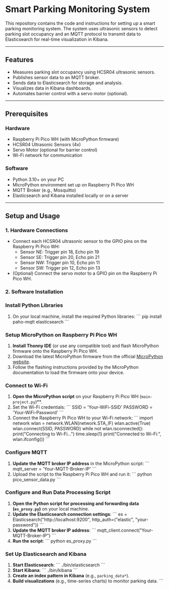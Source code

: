 # **Smart Parking Monitoring System**

This repository contains the code and instructions for setting up a smart parking monitoring system. The system uses ultrasonic sensors to detect parking slot occupancy and an MQTT protocol to transmit data to Elasticsearch for real-time visualization in Kibana.

---

## **Features**
- Measures parking slot occupancy using HCSR04 ultrasonic sensors.
- Publishes sensor data to an MQTT broker.
- Sends data to Elasticsearch for storage and analysis.
- Visualizes data in Kibana dashboards.
- Automates barrier control with a servo motor (optional).

---

## **Prerequisites**
### **Hardware**
- Raspberry Pi Pico WH (with MicroPython firmware)
- HCSR04 Ultrasonic Sensors (4x)
- Servo Motor (optional for barrier control)
- Wi-Fi network for communication

### **Software**
- Python 3.10+ on your PC
- MicroPython environment set up on Raspberry Pi Pico WH
- MQTT Broker (e.g., Mosquitto)
- Elasticsearch and Kibana installed locally or on a server

---

## **Setup and Usage**

### **1. Hardware Connections**
- Connect each HCSR04 ultrasonic sensor to the GPIO pins on the Raspberry Pi Pico WH:
  - Sensor NE: Trigger pin 18, Echo pin 19
  - Sensor SE: Trigger pin 20, Echo pin 21
  - Sensor NW: Trigger pin 10, Echo pin 11
  - Sensor SW: Trigger pin 12, Echo pin 13
- (Optional) Connect the servo motor to a GPIO pin on the Raspberry Pi Pico WH.

### **2. Software Installation**

### Install Python Libraries
1. On your local machine, install the required Python libraries:
   \`\`\`
   pip install paho-mqtt elasticsearch
   \`\`\`

### Setup MicroPython on Raspberry Pi Pico WH
1. **Install Thonny IDE** (or use any compatible tool) and flash MicroPython firmware onto the Raspberry Pi Pico WH.
2. Download the latest MicroPython firmware from the official [MicroPython website](https://micropython.org/download).
3. Follow the flashing instructions provided by the MicroPython documentation to load the firmware onto your device.

### Connect to Wi-Fi
1. **Open the MicroPython script** on your Raspberry Pi Pico WH (`main-project.py`)**.
3. Set the Wi-Fi credentials:
   \`\`\`
   SSID = 'Your-WiFi-SSID'
   PASSWORD = 'Your-WiFi-Password'
   \`\`\`
4. Connect the Raspberry Pi Pico WH to your Wi-Fi network:
   \`\`\`
   import network
   wlan = network.WLAN(network.STA_IF)
   wlan.active(True)
   wlan.connect(SSID, PASSWORD)
   while not wlan.isconnected():
       print("Connecting to Wi-Fi...")
       time.sleep(1)
   print("Connected to Wi-Fi:", wlan.ifconfig())
   \`\`\`

### Configure MQTT
1. **Update the MQTT broker IP address** in the MicroPython script:
   \`\`\`
   mqtt_server = 'Your-MQTT-Broker-IP'
   \`\`\`
2. Upload the script to the Raspberry Pi Pico WH and run it:
   \`\`\`
   python pico_sensor_data.py
   \`\`\`

### Configure and Run Data Processing Script
1. **Open the Python script for processing and forwarding data (`es_proxy.py`)** on your local machine.
2. **Update the Elasticsearch connection settings**:
   \`\`\`
   es = Elasticsearch("http://localhost:9200", http_auth=("elastic", "your-password"))
   \`\`\`
3. **Update the MQTT broker IP address**:
   \`\`\`
   mqtt_client.connect("Your-MQTT-Broker-IP")
   \`\`\`
4. **Run the script**:
   \`\`\`
   python es_proxy.py
   \`\`\`

### Set Up Elasticsearch and Kibana
1. **Start Elasticsearch**:
   \`\`\`
   ./bin/elasticsearch
   \`\`\`
2. **Start Kibana**:
   \`\`\`
   ./bin/kibana
   \`\`\`
3. **Create an index pattern in Kibana** (e.g., `parking_data*`).
4. **Build visualizations** (e.g., time-series charts) to monitor parking data.
\`\`\`
